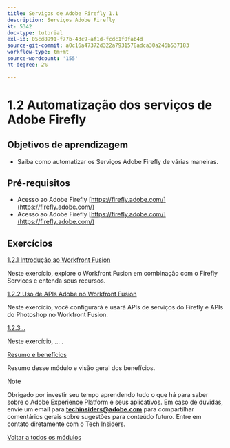 ```yaml
---
title: Serviços de Adobe Firefly 1.1
description: Serviços Adobe Firefly
kt: 5342
doc-type: tutorial
exl-id: 05cd8991-f77b-43c9-af1d-fcdc1f0fab4d
source-git-commit: a0c16a47372d322a7931578adca30a246b537183
workflow-type: tm+mt
source-wordcount: '155'
ht-degree: 2%

---
```


# 1.2 Automatização dos serviços de Adobe Firefly

## Objetivos de aprendizagem

- Saiba como automatizar os Serviços Adobe Firefly de várias maneiras.

## Pré-requisitos

- Acesso ao Adobe Firefly [https://firefly.adobe.com/](https://firefly.adobe.com/)
- Acesso ao Adobe Firefly [https://firefly.adobe.com/](https://firefly.adobe.com/)

## Exercícios

[1.2.1 Introdução ao Workfront Fusion](./ex1.md)

Neste exercício, explore o Workfront Fusion em combinação com o Firefly Services e entenda seus recursos.

[1.2.2 Uso de APIs Adobe no Workfront Fusion](./ex2.md)

Neste exercício, você configurará e usará APIs de serviços do Firefly e APIs do Photoshop no Workfront Fusion.

[1.2.3...](./ex3.md)

Neste exercício, ... .

[Resumo e benefícios](./summary.md)

Resumo desse módulo e visão geral dos benefícios.

>[!NOTE]
>
>Obrigado por investir seu tempo aprendendo tudo o que há para saber sobre o Adobe Experience Platform e seus aplicativos. Em caso de dúvidas, envie um email para **techinsiders@adobe.com** para compartilhar comentários gerais sobre sugestões para conteúdo futuro. Entre em contato diretamente com o Tech Insiders.

[Voltar a todos os módulos](../../../overview.md)
